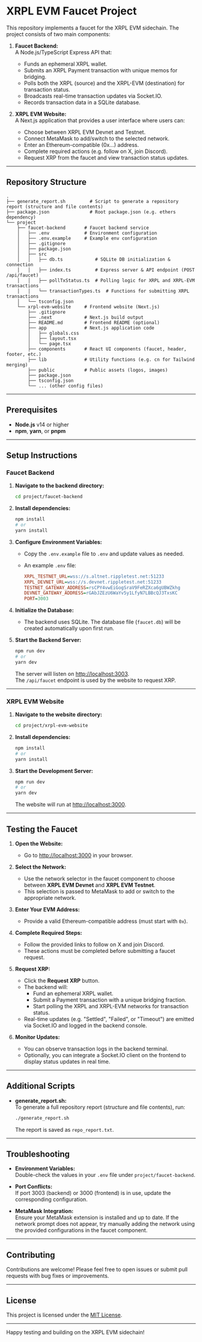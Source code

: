 
# XRPL EVM Faucet Project

This repository implements a faucet for the XRPL EVM sidechain. The project consists of two main components:

1. **Faucet Backend:**  
   A Node.js/TypeScript Express API that:
   - Funds an ephemeral XRPL wallet.
   - Submits an XRPL Payment transaction with unique memos for bridging.
   - Polls both the XRPL (source) and the XRPL-EVM (destination) for transaction status.
   - Broadcasts real-time transaction updates via Socket.IO.
   - Records transaction data in a SQLite database.

2. **XRPL EVM Website:**  
   A Next.js application that provides a user interface where users can:
   - Choose between XRPL EVM Devnet and Testnet.
   - Connect MetaMask to add/switch to the selected network.
   - Enter an Ethereum-compatible (0x…) address.
   - Complete required actions (e.g. follow on X, join Discord).
   - Request XRP from the faucet and view transaction status updates.

---

## Repository Structure

```
.
├── generate_report.sh         # Script to generate a repository report (structure and file contents)
├── package.json               # Root package.json (e.g. ethers dependency)
└── project
    ├── faucet-backend       # Faucet backend service
    │   ├── .env             # Environment configuration
    │   ├── .env.example     # Example env configuration
    │   ├── .gitignore       
    │   ├── package.json     
    │   ├── src
    │   │   ├── db.ts            # SQLite DB initialization & connection
    │   │   ├── index.ts         # Express server & API endpoint (POST /api/faucet)
    │   │   ├── pollTxStatus.ts  # Polling logic for XRPL and XRPL-EVM transactions
    │   │   └── transactionTypes.ts  # Functions for submitting XRPL transactions
    │   └── tsconfig.json
    └── xrpl-evm-website     # Frontend website (Next.js)
        ├── .gitignore       
        ├── .next            # Next.js build output
        ├── README.md        # Frontend README (optional)
        ├── app              # Next.js application code
        │   ├── globals.css
        │   ├── layout.tsx
        │   └── page.tsx
        ├── components       # React UI components (faucet, header, footer, etc.)
        ├── lib              # Utility functions (e.g. cn for Tailwind merging)
        ├── public           # Public assets (logos, images)
        ├── package.json     
        ├── tsconfig.json    
        └── ... (other config files)
```

---

## Prerequisites

- **Node.js** v14 or higher
- **npm**, **yarn**, or **pnpm**

---

## Setup Instructions

### Faucet Backend

1. **Navigate to the backend directory:**

   ```bash
   cd project/faucet-backend
   ```

2. **Install dependencies:**

   ```bash
   npm install
   # or
   yarn install
   ```

3. **Configure Environment Variables:**

   - Copy the `.env.example` file to `.env` and update values as needed.
   - An example `.env` file:

     ```ini
     XRPL_TESTNET_URL=wss://s.altnet.rippletest.net:51233
     XRPL_DEVNET_URL=wss://s.devnet.rippletest.net:51233
     TESTNET_GATEWAY_ADDRESS=rsCPY4vwEiGogSraV9FeRZXca6gUBWZkhg
     DEVNET_GATEWAY_ADDRESS=rGAbJZEzU6WaYv5y1LfyN7LBBcQJ3TxsKC
     PORT=3003
     ```

4. **Initialize the Database:**

   - The backend uses SQLite. The database file (`faucet.db`) will be created automatically upon first run.

5. **Start the Backend Server:**

   ```bash
   npm run dev
   # or
   yarn dev
   ```

   The server will listen on [http://localhost:3003](http://localhost:3003).  
   The `/api/faucet` endpoint is used by the website to request XRP.

---

### XRPL EVM Website

1. **Navigate to the website directory:**

   ```bash
   cd project/xrpl-evm-website
   ```

2. **Install dependencies:**

   ```bash
   npm install
   # or
   yarn install
   ```

3. **Start the Development Server:**

   ```bash
   npm run dev
   # or
   yarn dev
   ```

   The website will run at [http://localhost:3000](http://localhost:3000).

---

## Testing the Faucet

1. **Open the Website:**

   - Go to [http://localhost:3000](http://localhost:3000) in your browser.

2. **Select the Network:**

   - Use the network selector in the faucet component to choose between **XRPL EVM Devnet** and **XRPL EVM Testnet**.
   - This selection is passed to MetaMask to add or switch to the appropriate network.

3. **Enter Your EVM Address:**

   - Provide a valid Ethereum-compatible address (must start with `0x`).

4. **Complete Required Steps:**

   - Follow the provided links to follow on X and join Discord.
   - These actions must be completed before submitting a faucet request.

5. **Request XRP:**

   - Click the **Request XRP** button.
   - The backend will:
     - Fund an ephemeral XRPL wallet.
     - Submit a Payment transaction with a unique bridging fraction.
     - Start polling the XRPL and XRPL-EVM networks for transaction status.
   - Real-time updates (e.g. "Settled", "Failed", or "Timeout") are emitted via Socket.IO and logged in the backend console.

6. **Monitor Updates:**

   - You can observe transaction logs in the backend terminal.
   - Optionally, you can integrate a Socket.IO client on the frontend to display status updates in real time.

---

## Additional Scripts

- **generate_report.sh:**  
  To generate a full repository report (structure and file contents), run:

  ```bash
  ./generate_report.sh
  ```

  The report is saved as `repo_report.txt`.

---

## Troubleshooting

- **Environment Variables:**  
  Double-check the values in your `.env` file under `project/faucet-backend`.

- **Port Conflicts:**  
  If port 3003 (backend) or 3000 (frontend) is in use, update the corresponding configuration.

- **MetaMask Integration:**  
  Ensure your MetaMask extension is installed and up to date. If the network prompt does not appear, try manually adding the network using the provided configurations in the faucet component.

---

## Contributing

Contributions are welcome! Please feel free to open issues or submit pull requests with bug fixes or improvements.

---

## License

This project is licensed under the [MIT License](LICENSE).

---

Happy testing and building on the XRPL EVM sidechain!